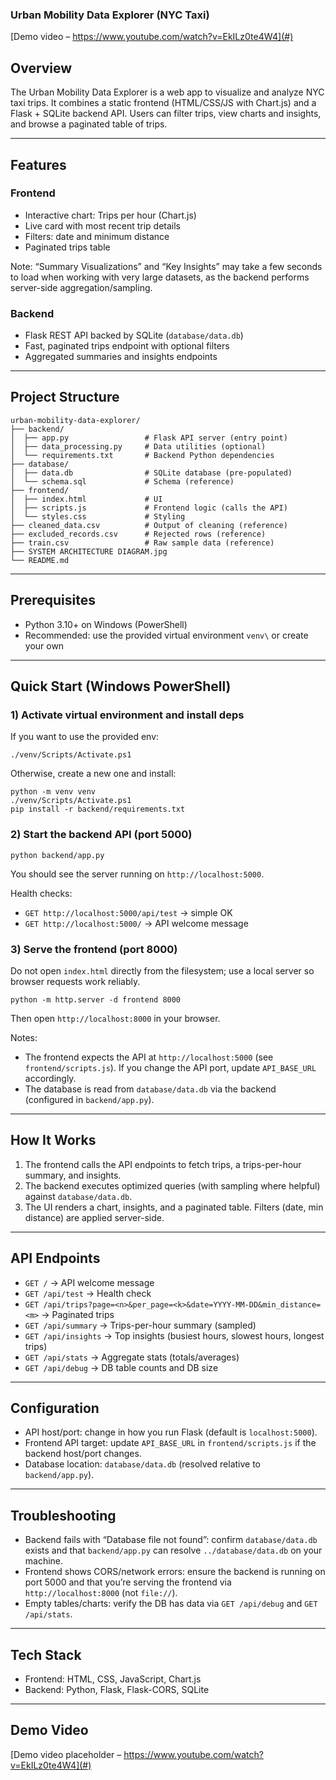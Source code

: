 ### Urban Mobility Data Explorer (NYC Taxi)

[Demo video – https://www.youtube.com/watch?v=EkILz0te4W4](#)

## Overview
The Urban Mobility Data Explorer is a web app to visualize and analyze NYC taxi trips. It combines a static frontend (HTML/CSS/JS with Chart.js) and a Flask + SQLite backend API. Users can filter trips, view charts and insights, and browse a paginated table of trips.

---

## Features

### Frontend
- Interactive chart: Trips per hour (Chart.js)
- Live card with most recent trip details
- Filters: date and minimum distance
- Paginated trips table

Note: “Summary Visualizations” and “Key Insights” may take a few seconds to load when working with very large datasets, as the backend performs server-side aggregation/sampling.

### Backend
- Flask REST API backed by SQLite (`database/data.db`)
- Fast, paginated trips endpoint with optional filters
- Aggregated summaries and insights endpoints

---

## Project Structure
```
urban-mobility-data-explorer/
├── backend/
│  ├── app.py                 # Flask API server (entry point)
│  ├── data_processing.py     # Data utilities (optional)
│  └── requirements.txt       # Backend Python dependencies
├── database/
│  ├── data.db                # SQLite database (pre-populated)
│  └── schema.sql             # Schema (reference)
├── frontend/
│  ├── index.html             # UI
│  ├── scripts.js             # Frontend logic (calls the API)
│  └── styles.css             # Styling
├── cleaned_data.csv          # Output of cleaning (reference)
├── excluded_records.csv      # Rejected rows (reference)
├── train.csv                 # Raw sample data (reference)
├── SYSTEM ARCHITECTURE DIAGRAM.jpg
└── README.md
```

---

## Prerequisites
- Python 3.10+ on Windows (PowerShell)
- Recommended: use the provided virtual environment `venv\` or create your own

---

## Quick Start (Windows PowerShell)

### 1) Activate virtual environment and install deps
If you want to use the provided env:
```
./venv/Scripts/Activate.ps1
```
Otherwise, create a new one and install:
```
python -m venv venv
./venv/Scripts/Activate.ps1
pip install -r backend/requirements.txt
```

### 2) Start the backend API (port 5000)
```
python backend/app.py
```
You should see the server running on `http://localhost:5000`.

Health checks:
- `GET http://localhost:5000/api/test` → simple OK
- `GET http://localhost:5000/` → API welcome message

### 3) Serve the frontend (port 8000)
Do not open `index.html` directly from the filesystem; use a local server so browser requests work reliably.
```
python -m http.server -d frontend 8000
```
Then open `http://localhost:8000` in your browser.

Notes:
- The frontend expects the API at `http://localhost:5000` (see `frontend/scripts.js`). If you change the API port, update `API_BASE_URL` accordingly.
- The database is read from `database/data.db` via the backend (configured in `backend/app.py`).

---

## How It Works
1. The frontend calls the API endpoints to fetch trips, a trips-per-hour summary, and insights.
2. The backend executes optimized queries (with sampling where helpful) against `database/data.db`.
3. The UI renders a chart, insights, and a paginated table. Filters (date, min distance) are applied server-side.

---

## API Endpoints
- `GET /` → API welcome message
- `GET /api/test` → Health check
- `GET /api/trips?page=<n>&per_page=<k>&date=YYYY-MM-DD&min_distance=<m>` → Paginated trips
- `GET /api/summary` → Trips-per-hour summary (sampled)
- `GET /api/insights` → Top insights (busiest hours, slowest hours, longest trips)
- `GET /api/stats` → Aggregate stats (totals/averages)
- `GET /api/debug` → DB table counts and DB size

---

## Configuration
- API host/port: change in how you run Flask (default is `localhost:5000`).
- Frontend API target: update `API_BASE_URL` in `frontend/scripts.js` if the backend host/port changes.
- Database location: `database/data.db` (resolved relative to `backend/app.py`).

---

## Troubleshooting
- Backend fails with “Database file not found”: confirm `database/data.db` exists and that `backend/app.py` can resolve `../database/data.db` on your machine.
- Frontend shows CORS/network errors: ensure the backend is running on port 5000 and that you’re serving the frontend via `http://localhost:8000` (not `file://`).
- Empty tables/charts: verify the DB has data via `GET /api/debug` and `GET /api/stats`.

---

## Tech Stack
- Frontend: HTML, CSS, JavaScript, Chart.js
- Backend: Python, Flask, Flask-CORS, SQLite

---

## Demo Video
[Demo video placeholder – https://www.youtube.com/watch?v=EkILz0te4W4](#)

